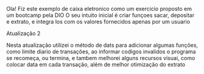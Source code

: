 Ola!
Fiz este exemplo de caixa eletronico como um exercicio proposto em um bootcamp pela DIO
O seu intuito inicial é criar funçoes sacar, depositar e extrato, e integra los com os valores fornecidos apenas por um usuario

Atualização 2

Nesta atualização utilizei o método de dats para adicionar algumas funções, como limite diario de transações, ao informar codigos invalidos o programa se recomeça, ou termina, e tambem melhorei alguns recursos visuai, como colocar data em cada transação, além de melhor otimização do extrato
